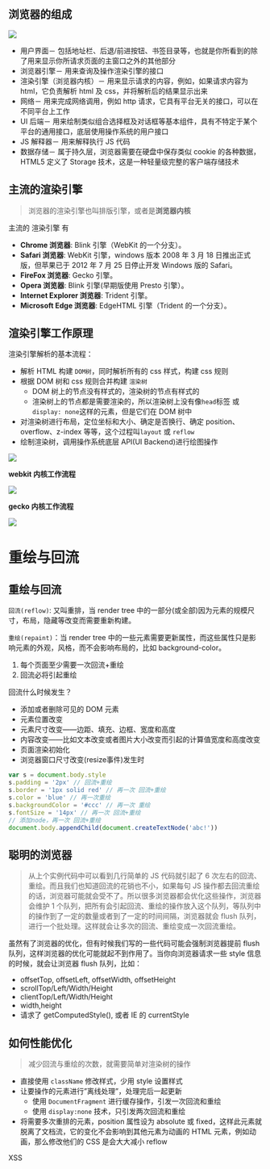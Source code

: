 ## 浏览器的组成

![](https://cdn.jsdelivr.net/gh/wqdygkd/my-script@img/img/20210102203825.png)

- 用户界面－ 包括地址栏、后退/前进按钮、书签目录等，也就是你所看到的除了用来显示你所请求页面的主窗口之外的其他部分
- 浏览器引擎－ 用来查询及操作渲染引擎的接口
- 渲染引擎（浏览器内核）－ 用来显示请求的内容，例如，如果请求内容为 html，它负责解析 html 及 css，并将解析后的结果显示出来
- 网络－ 用来完成网络调用，例如 http 请求，它具有平台无关的接口，可以在不同平台上工作
- UI 后端－ 用来绘制类似组合选择框及对话框等基本组件，具有不特定于某个平台的通用接口，底层使用操作系统的用户接口
- JS 解释器－ 用来解释执行 JS 代码
- 数据存储－ 属于持久层，浏览器需要在硬盘中保存类似 cookie 的各种数据，HTML5 定义了 Storage 技术，这是一种轻量级完整的客户端存储技术

## 主流的渲染引擎

> 浏览器的渲染引擎也叫排版引擎，或者是**浏览器内核**

主流的 渲染引擎 有

- **Chrome 浏览器**: Blink 引擎（WebKit 的一个分支）。
- **Safari 浏览器**: WebKit 引擎，windows 版本 2008 年 3 月 18 日推出正式版，但苹果已于 2012 年 7 月 25 日停止开发 Windows 版的 Safari。
- **FireFox 浏览器**: Gecko 引擎。
- **Opera 浏览器**: Blink 引擎(早期版使用 Presto 引擎）。
- **Internet Explorer 浏览器**: Trident 引擎。
- **Microsoft Edge 浏览器**: EdgeHTML 引擎（Trident 的一个分支）。

## 渲染引擎工作原理

渲染引擎解析的基本流程：

- 解析 HTML 构建 `DOM树`，同时解析所有的 css 样式，构建 css 规则
- 根据 DOM 树和 css 规则合并构建 `渲染树`
   - DOM 树上的节点没有样式的，渲染树的节点有样式的
   - 渲染树上的节点都是需要渲染的，所以渲染树上没有像`head`标签 或 `display: none`这样的元素，但是它们在 DOM 树中
- 对渲染树进行布局，定位坐标和大小、确定是否换行、确定 position、overflow、z-index 等等，这个过程叫`layout` 或 `reflow`
- 绘制渲染树，调用操作系统底层 API(UI Backend)进行绘图操作

![](https://cdn.jsdelivr.net/gh/wqdygkd/my-script@img/img/20210102203846.png)

**webkit 内核工作流程**

![](https://cdn.jsdelivr.net/gh/wqdygkd/my-script@img/img/20210102203907.png)

**gecko 内核工作流程**

![](https://cdn.jsdelivr.net/gh/wqdygkd/my-script@img/img/20210102203924.jpeg)

# 重绘与回流

## 重绘与回流

`回流(reflow)`: 又叫重排，当 render tree 中的一部分(或全部)因为元素的规模尺寸，布局，隐藏等改变而需要重新构建。

`重绘(repaint)`：当 render tree 中的一些元素需要更新属性，而这些属性只是影响元素的外观，风格，而不会影响布局的，比如 background-color。

1. 每个页面至少需要一次回流+重绘
2. 回流必将引起重绘

回流什么时候发生？

- 添加或者删除可见的 DOM 元素
- 元素位置改变
- 元素尺寸改变——边距、填充、边框、宽度和高度
- 内容改变——比如文本改变或者图片大小改变而引起的计算值宽度和高度改变
- 页面渲染初始化
- 浏览器窗口尺寸改变(resize事件)发生时

```js
var s = document.body.style
s.padding = '2px' // 回流+重绘
s.border = '1px solid red' // 再一次 回流+重绘
s.color = 'blue' // 再一次重绘
s.backgroundColor = '#ccc' // 再一次 重绘
s.fontSize = '14px' // 再一次 回流+重绘
// 添加node，再一次 回流+重绘
document.body.appendChild(document.createTextNode('abc!'))
```

## 聪明的浏览器

> 从上个实例代码中可以看到几行简单的 JS 代码就引起了 6 次左右的回流、重绘。而且我们也知道回流的花销也不小，如果每句 JS 操作都去回流重绘的话，浏览器可能就会受不了。所以很多浏览器都会优化这些操作，浏览器会维护 1 个队列，把所有会引起回流、重绘的操作放入这个队列，等队列中的操作到了一定的数量或者到了一定的时间间隔，浏览器就会 flush 队列，进行一个批处理。这样就会让多次的回流、重绘变成一次回流重绘。

虽然有了浏览器的优化，但有时候我们写的一些代码可能会强制浏览器提前 flush 队列，这样浏览器的优化可能就起不到作用了。当你向浏览器请求一些 style 信息的时候，就会让浏览器 flush 队列，比如：

- offsetTop, offsetLeft, offsetWidth, offsetHeight
- scrollTop/Left/Width/Height
- clientTop/Left/Width/Height
- width,height
- 请求了 getComputedStyle(), 或者 IE 的 currentStyle

## 如何性能优化

> 减少回流与重绘的次数，就需要简单对渲染树的操作

- 直接使用 `className` 修改样式，少用 style 设置样式
- 让要操作的元素进行”离线处理”，处理完后一起更新
   - 使用 `DocumentFragment` 进行缓存操作，引发一次回流和重绘
   - 使用 `display:none` 技术，只引发两次回流和重绘
- 将需要多次重排的元素，position 属性设为 absolute 或 fixed，这样此元素就脱离了文档流，它的变化不会影响到其他元素为动画的 HTML 元素，例如动画，那么修改他们的 CSS 是会大大减小 reflow

XSS
